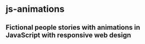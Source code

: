 # js-animations
## Fictional people stories with animations in JavaScript with responsive web design
